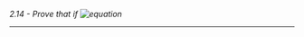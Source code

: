 *2.14 - Prove that if ![equation](https://github.com/jonathantorres/adm/blob/master/ch2/img/2-14.png)*
***

